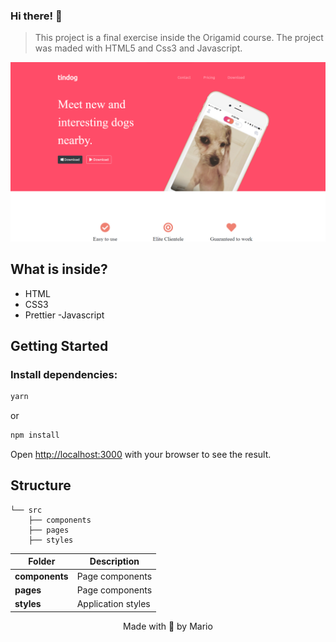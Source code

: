 ### Hi there! 👋

> This project is a final exercise inside the Origamid course. The project was maded with HTML5 and Css3 and Javascript.
<img width="1426" alt="Captura de Tela 2023-01-23 às 13:36" src="src/components/images/site-example.png">

## What is inside?

- HTML
- CSS3 
- Prettier
-Javascript

## Getting Started

### Install dependencies:

```bash
yarn
```

or

```bash
npm install
```

Open [http://localhost:3000](http://localhost:3000) with your browser to see the result.

## Structure

```
└── src
    ├── components
    ├── pages
    ├── styles
```

| Folder              | Description                                      |
| ----------          | -------------------------------------------      |
| **components**      | Page components                                  |
| **pages**           | Page components                                  |
| **styles**          | Application styles                               |

<p align="center">Made with 💜 by Mario</p>

